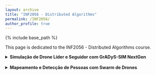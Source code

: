 ```yaml
---
layout: archive
title: "INF2056 - Distributed Algorithms"
permalink: /INF2056/
author_profile: true
---
```


{% include base_path %}

This page is dedicated to the INF2056 - Distributed Algorithms course. 



<details markdown=1>
<summary><b>Simulação de Drone Líder e Seguidor com GrADyS-SIM NextGen</b></summary>

* Neste repositório (https://github.com/sebastianquispearias/test_01_gradys-sim-nextgen), implementei uma simulação simples utilizando o framework GrADyS-SIM NextGen com o objetivo de me familiarizar com suas  funcionalidades. Na simulação, um drone líder (SquareRouteDrone) segue uma rota quadrada e transmite sua posição por meio de plugins de missão e liderança, enquanto um drone seguidor (FollowingDrone) monitora e acompanha esse líder.  É possível visualizar esse comportamento se a linha abaixo for descomentada no `drone_simulation.py`:
    "builder.add_handler(VisualizationHandler(VisualizationConfiguration(x_range=(-50, 150), y_range=(-50, 150), z_range=(0, 100), open_browser=True)))
    en drone_simulation.py"



 
</details>
<br />



<details markdown=1>
<summary><b>Mapeamento e Detecção de Pessoas com Swarm de Drones</b></summary>

A ideia central do nosso projeto é desenvolver um sistema distribuído para missões de busca e salvamento (SAR) que permita construir um mapa global com todos os pontos de interesse (POIs) detectados (neste caso, pessoas), utilizando dados capturados a bordo dos drones. Cada drone, equipado com uma câmera (como a Raspberry Pi HQ Camera) e com informações de GPS armazenadas nos metadados EXIF, processa localmente as imagens para identificar automaticamente os POIs, utilizando modelos de detecção de objetos (por exemplo, YOLO ou alternativas). Essa detecção gera um output com as coordenadas geográficas de cada pessoa encontrada, que são posteriormente compartilhadas entre todos os drones do enxame.

Inicialmente, o swarm de drones irá viajando em uma formação em "V", realizando uma rota determinada, e posteriormente (com todos os POIs já mapeados), o sistema aplicará uma função objetivo para minimizar a distância e o tempo de voo, permitindo que cada drone seja designado para visitar um ou mais pontos de interesse de maneira otimizada. Essa abordagem colaborativa evita soluções subótimas que ocorreriam se os drones operassem de forma isolada, e também otimiza os recursos durante a missão.

Um dos pontos que geram mais preocupação são as seguintes situações: se dois drones detectam a mesma pessoa, mas, devido a pequenas diferenças de tempo ou erros de medição, cada um gera coordenadas ligeiramente diferentes para esse POI. Nesta situação, em lugar de ter 1 POI, teríamos 2 POIs. Por outro lado, se um drone detecta uma vítima e outro não a detecta, o sistema pode perder a chance de registrar esse POI como válido [não estou seguro sobre o que deveria acontecer nessa situação]. Por esse motivo, assumiremos inicialmente que os POIs são fixos e, posteriormente, exploraremos soluções para não assumir necessariamente isso (talvez utilizando filtro de Kalman ou técnicas como DBSCAN).

Finalmente, estes são alguns dos papers que serão estudados e que, se forem pertinente, poderão ser usados em nossa solução:

[1]Real Time Embedded Image Processing System for Points of Interest Detection for Autonomous Unmanned Aerial Vehicles – Freitas et al.

[2]Robot Swarm Navigation and Victim Detection Using Rendezvous Consensus in Search and Rescue Operations – Cardona et al.

[3]A Survey of Deep Learning Techniques for Vehicle Detection from UAV Images – Srivastava et al.

[4]Unmanned Aerial Vehicles (UAVs): Practical Aspects, Applications, Open Challenges, Security Issues, and Future Trends – Mohsan et al.

[5]Vehicle Detection from UAV Imagery with Deep Learning: A Review – Bouguettaya et al.


 
</details>
<br />
